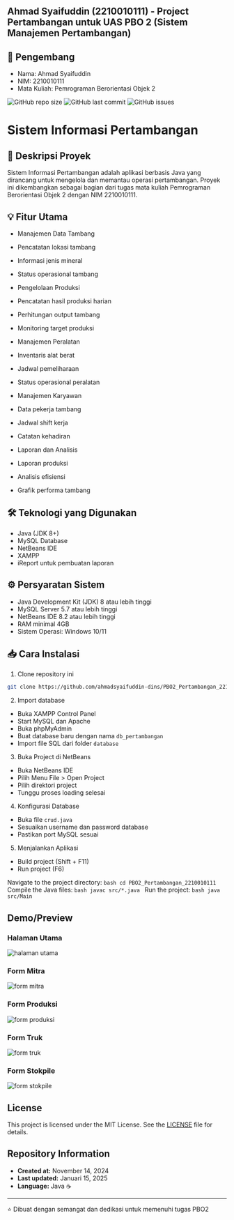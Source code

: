 ## Ahmad Syaifuddin (2210010111) - Project Pertambangan untuk UAS PBO 2 (Sistem Manajemen Pertambangan)

## 👤 Pengembang
- Nama: Ahmad Syaifuddin
- NIM: 2210010111
- Mata Kuliah: Pemrograman Berorientasi Objek 2

![GitHub repo size](https://img.shields.io/github/repo-size/ahmadsyaifuddin-dins/PBO2_Pertambangan_2210010111)
![GitHub last commit](https://img.shields.io/github/last-commit/ahmadsyaifuddin-dins/PBO2_Pertambangan_2210010111)
![GitHub issues](https://img.shields.io/github/issues/ahmadsyaifuddin-dins/PBO2_Pertambangan_2210010111)

# Sistem Informasi Pertambangan

## 📝 Deskripsi Proyek
Sistem Informasi Pertambangan adalah aplikasi berbasis Java yang dirancang untuk mengelola dan memantau operasi pertambangan. Proyek ini dikembangkan sebagai bagian dari tugas mata kuliah Pemrograman Berorientasi Objek 2 dengan NIM 2210010111.

## 💡 Fitur Utama
- Manajemen Data Tambang
 - Pencatatan lokasi tambang
 - Informasi jenis mineral
 - Status operasional tambang
 
- Pengelolaan Produksi
 - Pencatatan hasil produksi harian
 - Perhitungan output tambang
 - Monitoring target produksi
 
- Manajemen Peralatan
 - Inventaris alat berat
 - Jadwal pemeliharaan
 - Status operasional peralatan
 
- Manajemen Karyawan
 - Data pekerja tambang
 - Jadwal shift kerja
 - Catatan kehadiran

- Laporan dan Analisis
 - Laporan produksi
 - Analisis efisiensi
 - Grafik performa tambang

## 🛠️ Teknologi yang Digunakan
- Java (JDK 8+)
- MySQL Database
- NetBeans IDE
- XAMPP
- iReport untuk pembuatan laporan

## ⚙️ Persyaratan Sistem
- Java Development Kit (JDK) 8 atau lebih tinggi
- MySQL Server 5.7 atau lebih tinggi
- NetBeans IDE 8.2 atau lebih tinggi
- RAM minimal 4GB
- Sistem Operasi: Windows 10/11

## 📥 Cara Instalasi
1. Clone repository ini
```bash
git clone https://github.com/ahmadsyaifuddin-dins/PBO2_Pertambangan_2210010111.git
```
2. Import database
- Buka XAMPP Control Panel
- Start MySQL dan Apache
- Buka phpMyAdmin
- Buat database baru dengan nama `db_pertambangan`
- Import file SQL dari folder `database`

3. Buka Project di NetBeans
- Buka NetBeans IDE
- Pilih Menu File > Open Project
- Pilih direktori project
- Tunggu proses loading selesai

4. Konfigurasi Database
- Buka file `crud.java`
- Sesuaikan username dan password database
- Pastikan port MySQL sesuai

5. Menjalankan Aplikasi
- Build project (Shift + F11)
- Run project (F6)

Navigate to the project directory:
    ```bash
    cd PBO2_Pertambangan_2210010111
    ```
Compile the Java files:
    ```bash
    javac src/*.java
    ```
Run the project:
    ```bash
    java src/Main
    ```

## Demo/Preview
### Halaman Utama
![halaman utama](https://github.com/user-attachments/assets/208c9bf6-8814-4fda-bd7e-c38e6a1e8443)

### Form Mitra
![form mitra](https://github.com/user-attachments/assets/d18d2395-ea3f-42ae-8ce6-fbcb6ce28cbf)

### Form Produksi
![form produksi](https://github.com/user-attachments/assets/ddfd52a9-3f91-4497-a7bc-1a870bb54eb5)

### Form Truk
![form truk](https://github.com/user-attachments/assets/5fde5d13-7c82-4c8f-ad54-b3c531b19d3a)

### Form Stokpile
![form stokpile](https://github.com/user-attachments/assets/5811a797-c15d-4c11-bd36-35d1928caa80)

## License
This project is licensed under the MIT License. See the [LICENSE](https://github.com/ahmadsyaifuddin-dins/PBO2_Pertambangan_2210010111/blob/main/LICENSE) file for details.

## Repository Information
- **Created at:** November 14, 2024
- **Last updated:** Januari 15, 2025
- **Language:** Java ☕

---
⭐ Dibuat dengan semangat dan dedikasi untuk memenuhi tugas PBO2
```
